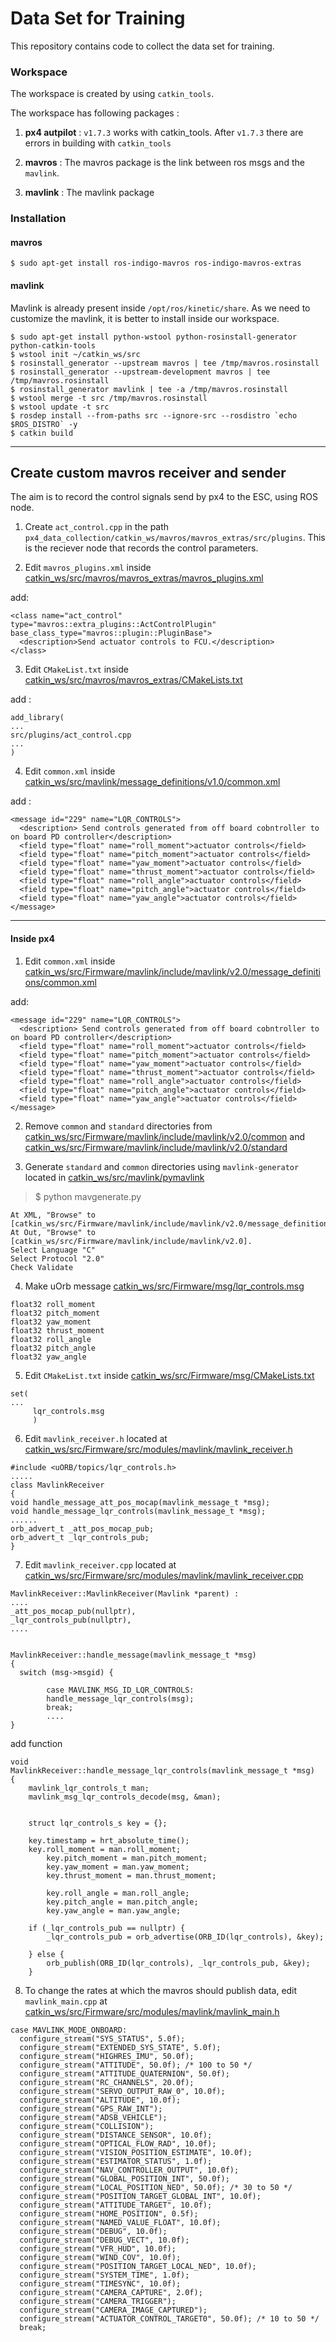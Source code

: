 # Data Set for Training

This repository contains code to collect the data set for training.

### Workspace

The workspace is created by using `catkin_tools`.

The workspace has following packages :
1. **px4 autpilot** : `v1.7.3` works with catkin_tools. After `v1.7.3` there are errors in building with `catkin_tools`

2. **mavros** : The mavros package is the link between ros msgs and the `mavlink`.

3. **mavlink** : The mavlink package

### Installation

#### mavros
```
$ sudo apt-get install ros-indigo-mavros ros-indigo-mavros-extras
```

#### mavlink
Mavlink is already present inside `/opt/ros/kinetic/share`. As we need to customize the mavlink, it is better to install inside our workspace.

```
$ sudo apt-get install python-wstool python-rosinstall-generator python-catkin-tools
$ wstool init ~/catkin_ws/src
$ rosinstall_generator --upstream mavros | tee /tmp/mavros.rosinstall
$ rosinstall_generator --upstream-development mavros | tee /tmp/mavros.rosinstall
$ rosinstall_generator mavlink | tee -a /tmp/mavros.rosinstall
$ wstool merge -t src /tmp/mavros.rosinstall
$ wstool update -t src
$ rosdep install --from-paths src --ignore-src --rosdistro `echo $ROS_DISTRO` -y
$ catkin build
```


-------------
## Create custom mavros receiver and sender

The aim is to record the control signals send by px4 to the ESC, using ROS node.

1. Create `act_control.cpp` in the path `px4_data_collection/catkin_ws/mavros/mavros_extras/src/plugins`.
This is the reciever node that records the control parameters.

2. Edit `mavros_plugins.xml` inside [catkin_ws/src/mavros/mavros_extras/mavros_plugins.xml](catkin_ws/src/mavros/mavros_extras/mavros_plugins.xml)

add:

```
<class name="act_control" type="mavros::extra_plugins::ActControlPlugin" base_class_type="mavros::plugin::PluginBase">
  <description>Send actuator controls to FCU.</description>
</class>
```

3. Edit `CMakeList.txt` inside [catkin_ws/src/mavros/mavros_extras/CMakeLists.txt](catkin_ws/src/mavros/mavros_extras/CMakeLists.txt)

add :

```
add_library(
...
src/plugins/act_control.cpp
...
)
```

4. Edit `common.xml` inside [catkin_ws/src/mavlink/message_definitions/v1.0/common.xml](catkin_ws/src/mavlink/message_definitions/v1.0/common.xml)

add :

```
<message id="229" name="LQR_CONTROLS">
  <description> Send controls generated from off board cobntroller to on board PD controller</description>
  <field type="float" name="roll_moment">actuator controls</field>
  <field type="float" name="pitch_moment">actuator controls</field>
  <field type="float" name="yaw_moment">actuator controls</field>
  <field type="float" name="thrust_moment">actuator controls</field>
  <field type="float" name="roll_angle">actuator controls</field>
  <field type="float" name="pitch_angle">actuator controls</field>
  <field type="float" name="yaw_angle">actuator controls</field>
</message>
```
---------
#### Inside px4

1. Edit `common.xml` inside [catkin_ws/src/Firmware/mavlink/include/mavlink/v2.0/message_definitions/common.xml](catkin_ws/src/Firmware/mavlink/include/mavlink/v2.0/message_definitions/common.xml)

add:

```
<message id="229" name="LQR_CONTROLS">
  <description> Send controls generated from off board cobntroller to on board PD controller</description>
  <field type="float" name="roll_moment">actuator controls</field>
  <field type="float" name="pitch_moment">actuator controls</field>
  <field type="float" name="yaw_moment">actuator controls</field>
  <field type="float" name="thrust_moment">actuator controls</field>
  <field type="float" name="roll_angle">actuator controls</field>
  <field type="float" name="pitch_angle">actuator controls</field>
  <field type="float" name="yaw_angle">actuator controls</field>
</message>
```

2. Remove `common` and `standard` directories from [catkin_ws/src/Firmware/mavlink/include/mavlink/v2.0/common](catkin_ws/src/Firmware/mavlink/include/mavlink/v2.0/common) and [catkin_ws/src/Firmware/mavlink/include/mavlink/v2.0/standard](catkin_ws/src/Firmware/mavlink/include/mavlink/v2.0/standard)

3. Generate `standard` and `common` directories using `mavlink-generator` located in [catkin_ws/src/mavlink/pymavlink](catkin_ws/src/mavlink/pymavlink)

> $ python mavgenerate.py
>

```
At XML, "Browse" to [catkin_ws/src/Firmware/mavlink/include/mavlink/v2.0/message_definitions/common.xml].
At Out, "Browse" to [catkin_ws/src/Firmware/mavlink/include/mavlink/v2.0].
Select Language "C"
Select Protocol "2.0"
Check Validate
```

4. Make uOrb message [catkin_ws/src/Firmware/msg/lqr_controls.msg](catkin_ws/src/Firmware/msg/lqr_controls.msg)

```
float32 roll_moment
float32 pitch_moment
float32 yaw_moment
float32 thrust_moment
float32 roll_angle
float32 pitch_angle
float32 yaw_angle
```

5. Edit `CMakeList.txt` inside [catkin_ws/src/Firmware/msg/CMakeLists.txt](catkin_ws/src/Firmware/msg/CMakeLists.txt)
```
set(
...
     lqr_controls.msg
     )
```

6. Edit `mavlink_receiver.h` located at [catkin_ws/src/Firmware/src/modules/mavlink/mavlink_receiver.h](catkin_ws/src/Firmware/src/modules/mavlink/mavlink_receiver.h)

```
#include <uORB/topics/lqr_controls.h>
.....
class MavlinkReceiver
{
void handle_message_att_pos_mocap(mavlink_message_t *msg);
void handle_message_lqr_controls(mavlink_message_t *msg);
......
orb_advert_t _att_pos_mocap_pub;
orb_advert_t _lqr_controls_pub;
}
```

7. Edit `mavlink_receiver.cpp` located at
[catkin_ws/src/Firmware/src/modules/mavlink/mavlink_receiver.cpp](catkin_ws/src/Firmware/src/modules/mavlink/mavlink_receiver.cpp)

```
MavlinkReceiver::MavlinkReceiver(Mavlink *parent) :
....
_att_pos_mocap_pub(nullptr),
_lqr_controls_pub(nullptr),
....


MavlinkReceiver::handle_message(mavlink_message_t *msg)
{
  switch (msg->msgid) {

		case MAVLINK_MSG_ID_LQR_CONTROLS:
        handle_message_lqr_controls(msg);
        break;
        ....
}
```

add function

```
void
MavlinkReceiver::handle_message_lqr_controls(mavlink_message_t *msg)
{
    mavlink_lqr_controls_t man;
    mavlink_msg_lqr_controls_decode(msg, &man);


    struct lqr_controls_s key = {};

    key.timestamp = hrt_absolute_time();
    key.roll_moment = man.roll_moment;
		key.pitch_moment = man.pitch_moment;
		key.yaw_moment = man.yaw_moment;
		key.thrust_moment = man.thrust_moment;

		key.roll_angle = man.roll_angle;
		key.pitch_angle = man.pitch_angle;
		key.yaw_angle = man.yaw_angle;

    if (_lqr_controls_pub == nullptr) {
        _lqr_controls_pub = orb_advertise(ORB_ID(lqr_controls), &key);

    } else {
        orb_publish(ORB_ID(lqr_controls), _lqr_controls_pub, &key);
    }
  ```

8. To change the rates at which the mavros should publish data, edit `mavlink_main.cpp` at
[catkin_ws/src/Firmware/src/modules/mavlink/mavlink_main.h](catkin_ws/src/Firmware/src/modules/mavlink/mavlink_main.h)

```
case MAVLINK_MODE_ONBOARD:
  configure_stream("SYS_STATUS", 5.0f);
  configure_stream("EXTENDED_SYS_STATE", 5.0f);
  configure_stream("HIGHRES_IMU", 50.0f);
  configure_stream("ATTITUDE", 50.0f); /* 100 to 50 */
  configure_stream("ATTITUDE_QUATERNION", 50.0f);
  configure_stream("RC_CHANNELS", 20.0f);
  configure_stream("SERVO_OUTPUT_RAW_0", 10.0f);
  configure_stream("ALTITUDE", 10.0f);
  configure_stream("GPS_RAW_INT");
  configure_stream("ADSB_VEHICLE");
  configure_stream("COLLISION");
  configure_stream("DISTANCE_SENSOR", 10.0f);
  configure_stream("OPTICAL_FLOW_RAD", 10.0f);
  configure_stream("VISION_POSITION_ESTIMATE", 10.0f);
  configure_stream("ESTIMATOR_STATUS", 1.0f);
  configure_stream("NAV_CONTROLLER_OUTPUT", 10.0f);
  configure_stream("GLOBAL_POSITION_INT", 50.0f);
  configure_stream("LOCAL_POSITION_NED", 50.0f); /* 30 to 50 */
  configure_stream("POSITION_TARGET_GLOBAL_INT", 10.0f);
  configure_stream("ATTITUDE_TARGET", 10.0f);
  configure_stream("HOME_POSITION", 0.5f);
  configure_stream("NAMED_VALUE_FLOAT", 10.0f);
  configure_stream("DEBUG", 10.0f);
  configure_stream("DEBUG_VECT", 10.0f);
  configure_stream("VFR_HUD", 10.0f);
  configure_stream("WIND_COV", 10.0f);
  configure_stream("POSITION_TARGET_LOCAL_NED", 10.0f);
  configure_stream("SYSTEM_TIME", 1.0f);
  configure_stream("TIMESYNC", 10.0f);
  configure_stream("CAMERA_CAPTURE", 2.0f);
  configure_stream("CAMERA_TRIGGER");
  configure_stream("CAMERA_IMAGE_CAPTURED");
  configure_stream("ACTUATOR_CONTROL_TARGET0", 50.0f); /* 10 to 50 */
  break;
  ```

